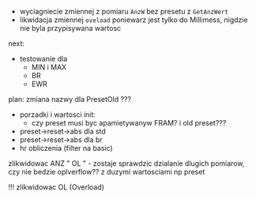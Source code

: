 - wyciagniecie zmiennej z pomiaru ``AnzW`` bez presetu z ``GetAnzWert``
- likwidacja zmiennej ``oveload`` poniewarz jest tylko do Millimess, nigdzie nie byla przypisywana wartosc

next:
- testowanie dla
	- MIN i MAX
	- BR
	- EWR

plan:
zmiana nazwy dla PresetOld ???
- porzadki i wartosci init:
	- czy preset musi byc apamietywanyw FRAM? i old preset???
- preset->reset->abs dla std
- preset->reset->abs dla br
- hr obliczenia (filter na basic)

zlikwidowac ANZ "   OL   " - zostaje
sprawdzic dzialanie dlugich pomiarow, czy nie bedzie oplverflow?? z duzymi wartosciami np preset

!!! zlikwidowac OL (Overload)


